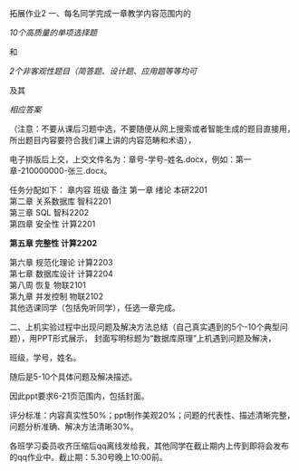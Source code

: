 拓展作业2
一、每名同学完成一章教学内容范围内的 

*10个高质量的单项选择题* 

和

*2个非客观性题目（简答题、设计题、应用题等等均可* 

及其 

*相应答案* 

（注意：不要从课后习题中选，不要随便从网上搜索或者智能生成的题目直接用，所出题目内容要符合我们课上讲的内容范畴和术语）， 

电子排版后上交，上交文件名为：章号-学号-姓名.docx，例如：第一章-210000000-张三.docx。

任务分配如下：
章内容	班级	备注
第一章 绪论	本研2201	
第二章 关系数据库	智科2201	
第三章 SQL	智科2202	
第四章 安全性	计算2201	

**第五章 完整性	计算2202**	

第六章 规范化理论	计算2203	
第七章 数据库设计	计算2204	
第八周 恢复	物联2101	
第九章 并发控制	物联2102	
其他选课同学（包括免听同学），任选一章完成。

二、上机实验过程中出现问题及解决方法总结（自己真实遇到的5个-10个典型问题），用PPT形式展示，
封面写明标题为“数据库原理”上机遇到问题及解决，

班级，学号，姓名。

随后是5-10个具体问题及解决描述。

因此ppt要求6-21页范围内，包括封面。

评分标准：内容真实性50%；ppt制作美观20%；问题的代表性、描述清晰完整，问题分析准确、解决方法清晰30%。

各班学习委员收齐压缩后qq离线发给我，其他同学在截止期内上传到即将会发布的qq作业中。截止期：5.30号晚上10:00前。
